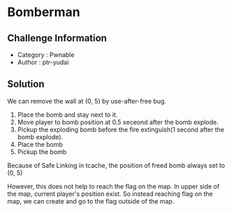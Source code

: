 # Bomberman
## Challenge Information
- Category : Pwnable
- Author : ptr-yudai

## Solution
We can remove the wall at (0, 5) by use-after-free bug.

1. Place the bomb and stay next to it.
2. Move player to bomb position at 0.5 seceond after the bomb explode.
3. Pickup the exploding bomb before the fire extinguish(1 second after the bomb explode).
4. Place the bomb
5. Pickup the bomb

Because of Safe Linking in tcache, the position of freed bomb always set to (0, 5)

However, this does not help to reach the flag on the map.
In upper side of the map, current player's position exist. So instead reaching flag on the map, we can create and go to the flag outside of the map.


